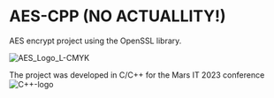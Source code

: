 # AES-CPP (NO ACTUALLITY!)
AES encrypt project using the OpenSSL library.

![AES_Logo_L-CMYK](https://user-images.githubusercontent.com/107361187/222495173-1ade4a44-216f-4856-9b49-a635c9859e0f.jpg)

The project was developed in C/C++ for the Mars IT 2023 conference
![C++-logo](https://user-images.githubusercontent.com/107361187/222495374-ffd70014-f536-4160-9da3-9345cbd019e7.png)
